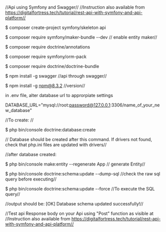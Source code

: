 //Api using Symfony and Swagger//
//Instruction also available from https://digitalfortress.tech/tutorial/rest-api-with-symfony-and-api-platform//

$ composer create-project symfony/skeleton api

$ composer require symfony/maker-bundle --dev         // enable entity maker//

$ composer require doctrine/annotations

$ composer require symfony/orm-pack

$ composer require doctrine/doctrine-bundle

$ npm install -g swagger          //api through swagger//

$ npm install -g npm@8.3.2   //version//

in .env file, alter database url to approrpiate settings

DATABASE_URL="mysql://root:password@127.0.0.1:3306/name_of_your_new_database"

//To create: //

$ php bin/console doctrine:database:create

// Database should be created after this command. If drivers not found, check that php.ini files are updated with drivers//

//after database created: 

$ php bin/console make:entity --regenerate App   // generate Entity//


$ php bin/console doctrine:schema:update --dump-sql   //check the raw sql query before executing//
 
 
$ php bin/console doctrine:schema:update --force   //To execute the SQL query//


//output should be: [OK] Database schema updated successfully!//


//Test api Response body on your Api using "Post" function as visible at //Instruction also available from https://digitalfortress.tech/tutorial/rest-api-with-symfony-and-api-platform//



